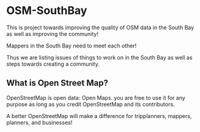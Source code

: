 # OSM-SouthBay

This is project towards improving the quality of OSM data in the South Bay as well as improving the community!

Mappers in the South Bay need to meet each other!

Thus we are listing issues of things to work on in the South Bay as well as steps towards creating a community.


## What is Open Street Map?
OpenStreetMap is open data: Open Maps.  you are free to use it for any purpose as long as you credit OpenStreetMap 
and its contributors. 

A better OpenStreetMap will make a difference for tripplanners, mappers, planners, and businesses!
